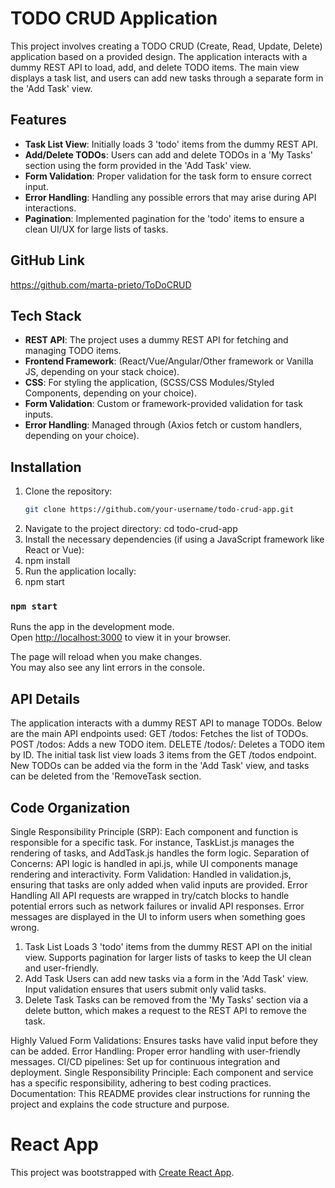 # TODO CRUD Application

This project involves creating a TODO CRUD (Create, Read, Update, Delete) application based on a provided design. The application interacts with a dummy REST API to load, add, and delete TODO items. The main view displays a task list, and users can add new tasks through a separate form in the 'Add Task' view.

## Features

- **Task List View**: Initially loads 3 'todo' items from the dummy REST API.
- **Add/Delete TODOs**: Users can add and delete TODOs in a 'My Tasks' section using the form provided in the 'Add Task' view.
- **Form Validation**: Proper validation for the task form to ensure correct input.
- **Error Handling**: Handling any possible errors that may arise during API interactions.
- **Pagination**: Implemented pagination for the 'todo' items to ensure a clean UI/UX for large lists of tasks.

## GitHub Link

https://github.com/marta-prieto/ToDoCRUD

## Tech Stack

- **REST API**: The project uses a dummy REST API for fetching and managing TODO items.
- **Frontend Framework**: (React/Vue/Angular/Other framework or Vanilla JS, depending on your stack choice).
- **CSS**: For styling the application, (SCSS/CSS Modules/Styled Components, depending on your choice).
- **Form Validation**: Custom or framework-provided validation for task inputs.
- **Error Handling**: Managed through (Axios fetch or custom handlers, depending on your choice).

## Installation

1. Clone the repository:
   ```bash
   git clone https://github.com/your-username/todo-crud-app.git
2. Navigate to the project directory: cd todo-crud-app
4. Install the necessary dependencies (if using a JavaScript framework like React or Vue):
5. npm install
6. Run the application locally:
7. npm start

### `npm start`

Runs the app in the development mode.\
Open [http://localhost:3000](http://localhost:3000) to view it in your browser.

The page will reload when you make changes.\
You may also see any lint errors in the console.


## API Details
The application interacts with a dummy REST API to manage TODOs. Below are the main API endpoints used:
GET /todos: Fetches the list of TODOs.
POST /todos: Adds a new TODO item.
DELETE /todos/: Deletes a TODO item by ID.
The initial task list view loads 3 items from the GET /todos endpoint. 
New TODOs can be added via the form in the 'Add Task' view, and tasks can be deleted from the 'RemoveTask section.


## Code Organization
Single Responsibility Principle (SRP): 
Each component and function is responsible for a specific task. For instance, TaskList.js manages the rendering of tasks, and AddTask.js handles the form logic.
Separation of Concerns: 
API logic is handled in api.js, while UI components manage rendering and interactivity.
Form Validation: 
Handled in validation.js, ensuring that tasks are only added when valid inputs are provided.
Error Handling
All API requests are wrapped in try/catch blocks to handle potential errors such as network failures or invalid API responses.
Error messages are displayed in the UI to inform users when something goes wrong.


1. Task List
Loads 3 'todo' items from the dummy REST API on the initial view.
Supports pagination for larger lists of tasks to keep the UI clean and user-friendly.
2. Add Task
Users can add new tasks via a form in the 'Add Task' view.
Input validation ensures that users submit only valid tasks.
3. Delete Task
Tasks can be removed from the 'My Tasks' section via a delete button, which makes a request to the REST API to remove the task.

Highly Valued
Form Validations: Ensures tasks have valid input before they can be added.
Error Handling: Proper error handling with user-friendly messages.
CI/CD pipelines: Set up for continuous integration and deployment.
Single Responsibility Principle: Each component and service has a specific responsibility, adhering to best coding practices.
Documentation: This README provides clear instructions for running the project and explains the code structure and purpose.


# React App

This project was bootstrapped with [Create React App](https://github.com/facebook/create-react-app).

